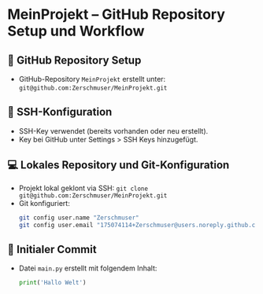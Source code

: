# MeinProjekt – GitHub Repository Setup und Workflow

## 🔧 GitHub Repository Setup

- GitHub-Repository `MeinProjekt` erstellt unter:  
  `git@github.com:Zerschmuser/MeinProjekt.git`

## 🔑 SSH-Konfiguration

- SSH-Key verwendet (bereits vorhanden oder neu erstellt).
- Key bei GitHub unter Settings > SSH Keys hinzugefügt.

## 💻 Lokales Repository und Git-Konfiguration

- Projekt lokal geklont via SSH:
  `git clone git@github.com:Zerschmuser/MeinProjekt.git`
- Git konfiguriert:
  ```bash
  git config user.name "Zerschmuser"
  git config user.email "175074114+Zerschmuser@users.noreply.github.com"
  ```
## 📝 Initialer Commit

- Datei `main.py` erstellt mit folgendem Inhalt:
  ```python
  print('Hallo Welt')